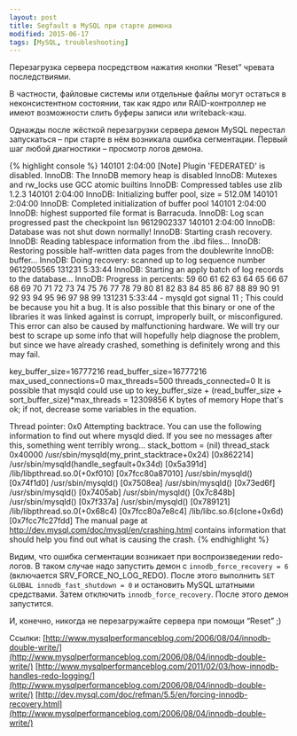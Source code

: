 ```yaml
---
layout: post
title: Segfault в MySQL при старте демона
modified: 2015-06-17
tags: [MySQL, troubleshooting]
---
```

Перезагрузка сервера посредством нажатия кнопки “Reset” чревата последствиями.

В частности, файловые системы или отдельные файлы могут остаться в неконсистентном состоянии, так как ядро или RAID-контроллер не имеют возможности слить буферы записи или writeback-кэш.

Однажды после жёсткой перезагрузки сервера демон MySQL перестал запускаться – при старте в нём возникала ошибка сегментации.
Первый шаг любой диагностики – просмотр логов демона.

{% highlight console %}
140101  2:04:00 [Note] Plugin 'FEDERATED' is disabled.
InnoDB: The InnoDB memory heap is disabled
InnoDB: Mutexes and rw_locks use GCC atomic builtins
InnoDB: Compressed tables use zlib 1.2.3
140101  2:04:00  InnoDB: Initializing buffer pool, size = 512.0M
140101  2:04:00  InnoDB: Completed initialization of buffer pool
140101  2:04:00  InnoDB: highest supported file format is Barracuda.
InnoDB: Log scan progressed past the checkpoint lsn 9612902337
140101  2:04:00  InnoDB: Database was not shut down normally!
InnoDB: Starting crash recovery.
InnoDB: Reading tablespace information from the .ibd files...
InnoDB: Restoring possible half-written data pages from the doublewrite
InnoDB: buffer...
InnoDB: Doing recovery: scanned up to log sequence number 9612905565
131231  5:33:44  InnoDB: Starting an apply batch of log records to the database...
InnoDB: Progress in percents: 59 60 61 62 63 64 65 66 67 68 69 70 71 72 73 74 75 76 77 78 79 80 81 82 83 84 85 86 87 88 89 90 91 92 93 94 95 96 97 98 99 131231  5:33:44 -
mysqld got signal 11 ;
This could be because you hit a bug. It is also possible that this binary or one of the libraries it was linked against is corrupt, improperly built, or misconfigured. This error can also be caused by malfunctioning hardware.
We will try our best to scrape up some info that will hopefully help diagnose the problem, but since we have already crashed, something is definitely wrong and this may fail.

key_buffer_size=16777216
read_buffer_size=16777216
max_used_connections=0
max_threads=500
threads_connected=0
It is possible that mysqld could use up to
key_buffer_size + (read_buffer_size + sort_buffer_size)*max_threads = 12309856 K bytes of memory
Hope that's ok; if not, decrease some variables in the equation.

Thread pointer: 0x0
Attempting backtrace. You can use the following information to find out where mysqld died. If you see no messages after this, something went terribly wrong...
stack_bottom = (nil) thread_stack 0x40000
/usr/sbin/mysqld(my_print_stacktrace+0x24) [0x862214]
/usr/sbin/mysqld(handle_segfault+0x34d) [0x5a391d]
/lib/libpthread.so.0(+0xf010) [0x7fcc80a87010]
/usr/sbin/mysqld() [0x74f1d0]
/usr/sbin/mysqld() [0x7508ea]
/usr/sbin/mysqld() [0x73ed6f]
/usr/sbin/mysqld() [0x7405ab]
/usr/sbin/mysqld() [0x7c848b]
/usr/sbin/mysqld() [0x7f337a]
/usr/sbin/mysqld() [0x789121]
/lib/libpthread.so.0(+0x68c4) [0x7fcc80a7e8c4]
/lib/libc.so.6(clone+0x6d) [0x7fcc7fc27fdd]
The manual page at http://dev.mysql.com/doc/mysql/en/crashing.html contains information that should help you find out what is causing the crash.
{% endhighlight %}

Видим, что ошибка сегментации возникает при воспроизведении redo-логов. В таком случае надо запустить демон с `innodb_force_recovery = 6` (включается SRV_FORCE_NO_LOG_REDO). После этого выполнить `SET GLOBAL innodb_fast_shutdown = 0` и остановить MySQL штатными средствами. Затем отключить `innodb_force_recovery`. После этого демон запустится.

И, конечно, никогда не перезагружайте сервера при помощи “Reset” ;)

Ссылки:
[http://www.mysqlperformanceblog.com/2006/08/04/innodb-double-write/](http://www.mysqlperformanceblog.com/2006/08/04/innodb-double-write/)
[http://www.mysqlperformanceblog.com/2011/02/03/how-innodb-handles-redo-logging/](http://www.mysqlperformanceblog.com/2006/08/04/innodb-double-write/)
[http://dev.mysql.com/doc/refman/5.5/en/forcing-innodb-recovery.html](http://www.mysqlperformanceblog.com/2006/08/04/innodb-double-write/)